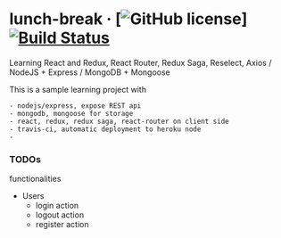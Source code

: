 # lunch-break &middot; [![GitHub license](https://img.shields.io/github/license/bbogdan2008/lunch-break)] [![Build Status](https://travis-ci.org/bbogdan2008/lunch-break.svg?branch=master)](https://travis-ci.org/bbogdan2008/lunch-break)

Learning React and Redux, React Router, Redux Saga, Reselect, Axios / NodeJS + Express / MongoDB + Mongoose

This is a sample learning project with

    - nodejs/express, expose REST api
    - mongodb, mongoose for storage
    - react, redux, redux saga, react-router on client side
    - travis-ci, automatic deployment to heroku node
    -

### TODOs

functionalities

- Users
  - login action
  - logout action
  - register action
